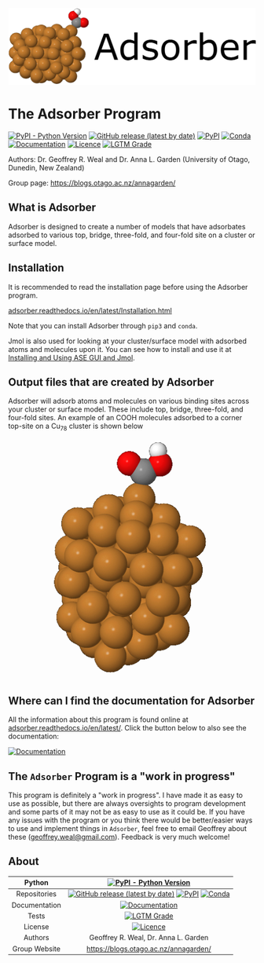 
![Title_logo](Documentation/source/Images/icon_image/icon_drawing_github.png?raw=true "Logo")

# The Adsorber Program

[![PyPI - Python Version](https://img.shields.io/pypi/pyversions/Adsorber)](https://docs.python.org/3/)
[![GitHub release (latest by date)](https://img.shields.io/github/v/release/GardenGroupUO/Adsorber)](https://github.com/GardenGroupUO/Adsorber)
[![PyPI](https://img.shields.io/pypi/v/Adsorber)](https://pypi.org/project/Adsorber/)
[![Conda](https://img.shields.io/conda/v/gardengroupuo/adsorber)](https://anaconda.org/GardenGroupUO/adsorber)
[![Documentation](https://img.shields.io/badge/Docs-click%20here-brightgreen)](https://adsorber.readthedocs.io/en/latest/)
[![Licence](https://img.shields.io/github/license/GardenGroupUO/Adsorber)](https://www.gnu.org/licenses/agpl-3.0.en.html)
[![LGTM Grade](https://img.shields.io/lgtm/grade/python/github/GardenGroupUO/Adsorber)](https://lgtm.com/projects/g/GardenGroupUO/Adsorber/context:python)

Authors: Dr. Geoffrey R. Weal and Dr. Anna L. Garden (University of Otago, Dunedin, New Zealand)

Group page: https://blogs.otago.ac.nz/annagarden/

## What is Adsorber

Adsorber is designed to create a number of models that have adsorbates adsorbed to various top, bridge, three-fold, and four-fold site on a cluster or surface model. 

## Installation

It is recommended to read the installation page before using the Adsorber program. 

[adsorber.readthedocs.io/en/latest/Installation.html](https://adsorber.readthedocs.io/en/latest/Installation.html)

Note that you can install Adsorber through ``pip3`` and ``conda``. 

Jmol is also used for looking at your cluster/surface model with adsorbed atoms and molecules upon it. You can see how to install and use it at [Installing and Using ASE GUI and Jmol](https://adsorber.readthedocs.io/en/latest/External_programs_that_will_be_useful_to_install_for_using_Adsorber.html). 

## Output files that are created by Adsorber

Adsorber will adsorb atoms and molecules on various binding sites across your cluster or surface model. These include top, bridge, three-fold, and four-fold sites. An example of an COOH molecules adsorbed to a corner top-site on a Cu<sub>78</sub> cluster is shown below

<p align="center">
	<img src="https://github.com/GardenGroupUO/Adsorber/blob/main/Documentation/source/Images/COOH_site_1_rotation_0.png">
</p>

## Where can I find the documentation for Adsorber

All the information about this program is found online at [adsorber.readthedocs.io/en/latest/](https://adsorber.readthedocs.io/en/latest/). Click the button below to also see the documentation: 

[![Documentation](https://img.shields.io/badge/Docs-click%20here-brightgreen)](https://adsorber.readthedocs.io/en/latest/)

## The ``Adsorber`` Program is a "work in progress"

This program is definitely a "work in progress". I have made it as easy to use as possible, but there are always oversights to program development and some parts of it may not be as easy to use as it could be. If you have any issues with the program or you think there would be better/easier ways to use and implement things in ``Adsorber``, feel free to email Geoffrey about these (geoffrey.weal@gmail.com). Feedback is very much welcome!

## About

<div align="center">

| Python | [![PyPI - Python Version](https://img.shields.io/pypi/pyversions/Adsorber)](https://docs.python.org/3/) | 
|:----------------------:|:-------------------------------------------------------------:|
| Repositories | [![GitHub release (latest by date)](https://img.shields.io/github/v/release/GardenGroupUO/Adsorber)](https://github.com/GardenGroupUO/Adsorber) [![PyPI](https://img.shields.io/pypi/v/Adsorber)](https://pypi.org/project/Adsorber/) [![Conda](https://img.shields.io/conda/v/gardengroupuo/adsorber)](https://anaconda.org/GardenGroupUO/adsorber) |
| Documentation | [![Documentation](https://img.shields.io/badge/Docs-click%20here-brightgreen)](https://adsorber.readthedocs.io/en/latest/) | 
| Tests | [![LGTM Grade](https://img.shields.io/lgtm/grade/python/github/GardenGroupUO/Adsorber)](https://lgtm.com/projects/g/GardenGroupUO/Adsorber/context:python)
| License | [![Licence](https://img.shields.io/github/license/GardenGroupUO/Adsorber)](https://www.gnu.org/licenses/agpl-3.0.en.html) |
| Authors | Geoffrey R. Weal, Dr. Anna L. Garden |
| Group Website | https://blogs.otago.ac.nz/annagarden/ |

</div>
